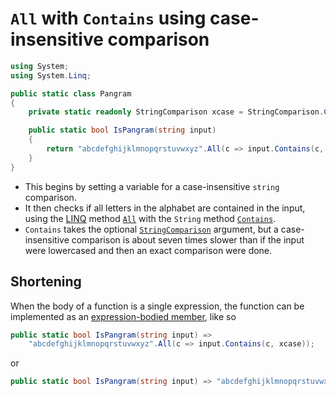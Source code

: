 # `All` with `Contains` using case-insensitive comparison

```csharp
using System;
using System.Linq;

public static class Pangram
{
    private static readonly StringComparison xcase = StringComparison.CurrentCultureIgnoreCase;

    public static bool IsPangram(string input)
    {
        return "abcdefghijklmnopqrstuvwxyz".All(c => input.Contains(c, xcase));
    }
}
```

- This begins by setting a variable for a case-insensitive `string` comparison.
- It then checks if all letters in the alphabet are contained in the input,
  using the [LINQ][linq] method [`All`][all] with the `String` method [`Contains`][contains].
- `Contains` takes the optional [`StringComparison`][stringcomparison] argument,
  but a case-insensitive comparison is about seven times slower than if the input were lowercased and then an exact comparison were done.

## Shortening

When the body of a function is a single expression, the function can be implemented as an [expression-bodied member][expression-bodied-member], like so

```csharp
public static bool IsPangram(string input) =>
    "abcdefghijklmnopqrstuvwxyz".All(c => input.Contains(c, xcase));
```

or

```csharp
public static bool IsPangram(string input) => "abcdefghijklmnopqrstuvwxyz".All(c => input.Contains(c, xcase));
```

[linq]: https://learn.microsoft.com/en-us/dotnet/csharp/programming-guide/concepts/linq/
[all]: https://learn.microsoft.com/en-us/dotnet/api/system.linq.enumerable.all
[contains]: https://learn.microsoft.com/en-us/dotnet/api/system.string.contains
[stringcomparison]: https://learn.microsoft.com/en-us/dotnet/api/system.stringcomparison
[expression-bodied-member]: https://learn.microsoft.com/en-us/dotnet/csharp/programming-guide/statements-expressions-operators/expression-bodied-members

